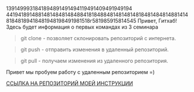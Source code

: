 1391499931841894891491494119491409491949194
4419418914881481484814848841818488481481481481848148481488141481848189418481948198491981518г581985915814545
Привет, Гитхаб! Здесь будет информация о первых командах из 3 семинара
> git clone - позволяет склонировать репозиторий с интернета.

> git push - отправить изменения в удаленный репозиторий. 

> git pull - получаем изменения из удаленного репозитория.

Привет мы пробуем работу с удаленным репозиторием =)

[ССЫЛКА НА РЕПОЗИТОРИЙ МОЕЙ ИНСТРУКЦИИ](https://github.com/StellmaX/GB_git_remote/ "Инструкция к git")